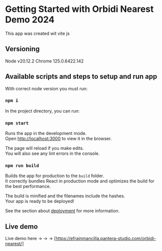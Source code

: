 # Getting Started with Orbidi Nearest Demo 2024

This app was created wit vite js

## Versioning

Node v20.12.2
Chrome 125.0.6422.142

## Available scripts and steps to setup and run app

With correct node version you must run:

### `npm i`

In the project directory, you can run:

### `npm start`

Runs the app in the development mode.\
Open [http://localhost:3000](http://localhost:3000) to view it in the browser.

The page will reload if you make edits.\
You will also see any lint errors in the console.

### `npm run build`

Builds the app for production to the `build` folder.\
It correctly bundles React in production mode and optimizes the build for the best performance.

The build is minified and the filenames include the hashes.\
Your app is ready to be deployed!

See the section about [deployment](https://facebook.github.io/create-react-app/docs/deployment) for more information.

## Live demo

Live demo here -> -> -> [https://efrainmancilla.pantera-studio.com/orbidi-nearest/]
